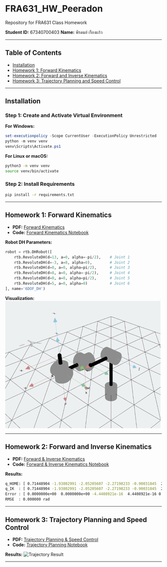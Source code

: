 # FRA631\_HW\_Peeradon

Repository for FRA631 Class Homework

**Student ID:** 67340700403
**Name:** พีรดนย์ เรืองแก้ว

---

## Table of Contents

* [Installation](#installation)
* [Homework 1: Forward Kinematics](#homework-1-forward-kinematics)
* [Homework 2: Forward and Inverse Kinematics](#homework-2-forward-and-inverse-kinematics)
* [Homework 3: Trajectory Planning and Speed Control](#homework-3-trajectory-planning-and-speed-control)

---

## Installation

### Step 1: Create and Activate Virtual Environment

**For Windows:**

```powershell
set-executionpolicy -Scope CurrentUser -ExecutionPolicy Unrestricted
python -m venv venv
venv\Scripts\Activate.ps1
```

**For Linux or macOS:**

```bash
python3 -m venv venv
source venv/bin/activate
```

### Step 2: Install Requirements

```bash
pip install -r requirements.txt
```

---

## Homework 1: Forward Kinematics

* **PDF:** [Forward Kinematics](./Hw1/forward_kinematics_hw1.pdf)
* **Code:** [Forward Kinematics Notebook](./Hw1/forward_kinematics_hw1.ipynb)

**Robot DH Parameters:**

```python
robot = rtb.DHRobot([
    rtb.RevoluteDH(d=13, a=0, alpha=-pi/2),    # Joint 1
    rtb.RevoluteDH(d=-3, a=8, alpha=0),        # Joint 2
    rtb.RevoluteDH(d=0, a=0, alpha=pi/2),      # Joint 3
    rtb.RevoluteDH(d=8, a=0, alpha=-pi/2),     # Joint 4
    rtb.RevoluteDH(d=0, a=0, alpha=pi/2),      # Joint 5
    rtb.RevoluteDH(d=5, a=0, alpha=0)          # Joint 6
], name='6DOF_DH')
```

**Visualization:**
![Robot Visualization](./images/robot_view.png)

---

## Homework 2: Forward and Inverse Kinematics

* **PDF:** [Forward & Inverse Kinematics](./Hw2/forward&inv_kinematics_hw2.pdf)
* **Code:** [Forward & Inverse Kinematics Notebook](./Hw2/forward&inv_kinematics_hw2.ipynb)

**Results:**

```bash
q_HOME: [ 0.71448904 -1.93802991 -2.05205607 -2.27198233 -0.90031845  2.36535263]
q_IK  : [ 0.71448904 -1.93802991 -2.05205607 -2.27198233 -0.90031845  2.36535263]
Error : [ 0.0000000e+00  0.0000000e+00 -4.4408921e-16  4.4408921e-16 0.0000000e+00  0.0000000e+00]
RMSE  : 0.000000 rad
```

---

## Homework 3: Trajectory Planning and Speed Control

* **PDF:** [Trajectory Planning & Speed Control](./Hw3/tracjectory-planning&speed-control_hw3.pdf)
* **Code:** [Trajectory Planning Notebook](./Hw3/tracjectory-planning&speed-control_hw3.ipynb)

**Results:**
![Trajectory Result](./images/trajectory_result.gif)

---
